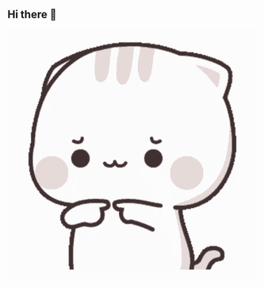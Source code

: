 ## Hi there 👋


<img src="https://github.com/EmptyTo/EmptyTo/blob/main/cute-fingers-fixed-cat.gif" alt="the unlimited" wtdth="600">

